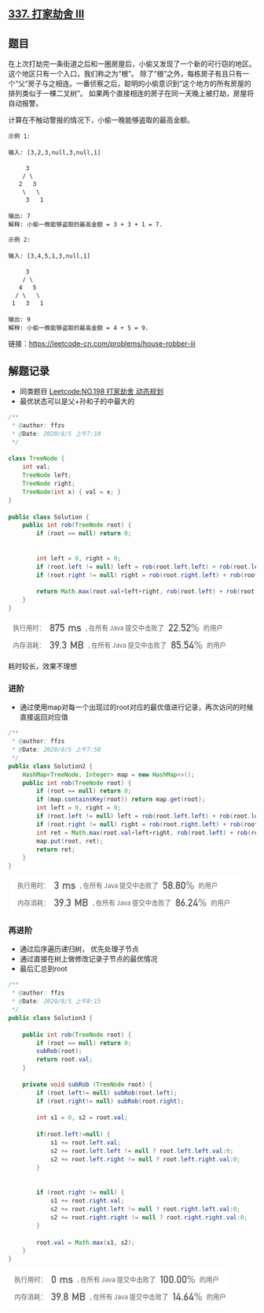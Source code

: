 ## [337. 打家劫舍 III](https://leetcode-cn.com/problems/house-robber-iii/)

## 题目

在上次打劫完一条街道之后和一圈房屋后，小偷又发现了一个新的可行窃的地区。这个地区只有一个入口，我们称之为“根”。 除了“根”之外，每栋房子有且只有一个“父“房子与之相连。一番侦察之后，聪明的小偷意识到“这个地方的所有房屋的排列类似于一棵二叉树”。 如果两个直接相连的房子在同一天晚上被打劫，房屋将自动报警。

计算在不触动警报的情况下，小偷一晚能够盗取的最高金额。

```
示例 1:

输入: [3,2,3,null,3,null,1]

     3
    / \
   2   3
    \   \ 
     3   1

输出: 7 
解释: 小偷一晚能够盗取的最高金额 = 3 + 3 + 1 = 7.
```

```
示例 2:

输入: [3,4,5,1,3,null,1]

     3
    / \
   4   5
  / \   \ 
 1   3   1

输出: 9
解释: 小偷一晚能够盗取的最高金额 = 4 + 5 = 9.
```


链接：https://leetcode-cn.com/problems/house-robber-iii

## 解题记录

+ 同类题目 [Leetcode:NO.198 打家劫舍 动态规划](https://blog.csdn.net/tonydz0523/article/details/106418403)
+ 最优状态可以是父+孙和子的中最大的

```java
/**
 * @author: ffzs
 * @Date: 2020/8/5 上午7:10
 */

class TreeNode {
    int val;
    TreeNode left;
    TreeNode right;
    TreeNode(int x) { val = x; }
}

public class Solution {
    public int rob(TreeNode root) {
        if (root == null) return 0;


        int left = 0, right = 0;
        if (root.left != null) left = rob(root.left.left) + rob(root.left.right);
        if (root.right != null) right = rob(root.right.left) + rob(root.right.right);

        return Math.max(root.val+left+right, rob(root.left) + rob(root.right));
    }
}

```

![image-20200805075611567](README.assets/image-20200805075611567.png)

耗时较长，效果不理想

### 进阶

+ 通过使用map对每一个出现过的root对应的最优值进行记录，再次访问的时候直接返回对应值

```java
/**
 * @author: ffzs
 * @Date: 2020/8/5 上午7:58
 */
public class Solution2 {
    HashMap<TreeNode, Integer> map = new HashMap<>();
    public int rob(TreeNode root) {
        if (root == null) return 0;
        if (map.containsKey(root)) return map.get(root);
        int left = 0, right = 0;
        if (root.left != null) left = rob(root.left.left) + rob(root.left.right);
        if (root.right != null) right = rob(root.right.left) + rob(root.right.right);
        int ret = Math.max(root.val+left+right, rob(root.left) + rob(root.right));
        map.put(root, ret);
        return ret;
    }
}
```

![image-20200805080203390](README.assets/image-20200805080203390.png)

### 再进阶

+ 通过后序遍历递归树， 优先处理子节点
+ 通过直接在树上做修改记录子节点的最优情况
+ 最后汇总到root

```java
/**
 * @author: ffzs
 * @Date: 2020/8/5 上午8:15
 */
public class Solution3 {

    public int rob(TreeNode root) {
        if (root == null) return 0;
        subRob(root);
        return root.val;
    }

    private void subRob (TreeNode root) {
        if (root.left!= null) subRob(root.left);
        if (root.right!= null) subRob(root.right);

        int s1 = 0, s2 = root.val;

        if(root.left!=null) {
            s1 += root.left.val;
            s2 += root.left.left != null ? root.left.left.val:0;
            s2 += root.left.right != null ? root.left.right.val:0;
        }


        if (root.right != null) {
            s1 += root.right.val;
            s2 += root.right.left != null ? root.right.left.val:0;
            s2 += root.right.right != null ? root.right.right.val:0;
        }

        root.val = Math.max(s1, s2);
    }
}
```

![image-20200805082655626](README.assets/image-20200805082655626.png)